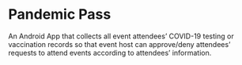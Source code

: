 # Pandemic Pass
An Android App that collects all event attendees’ COVID-19 testing or vaccination records so that event host can approve/deny attendees’ requests to attend events according to attendees’ information. 

